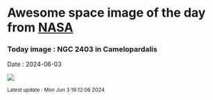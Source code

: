 
# Awesome space image of the day from [NASA](https://api.nasa.gov/)

### Today image : NGC 2403 in Camelopardalis
Date : 2024-06-03

![](https://apod.nasa.gov/apod/image/2405/NGC2403-LRGB+Ha+Oiii-v25-f1024.jpg)

<small>Latest update : Mon Jun  3 19:12:06 2024</small>
        